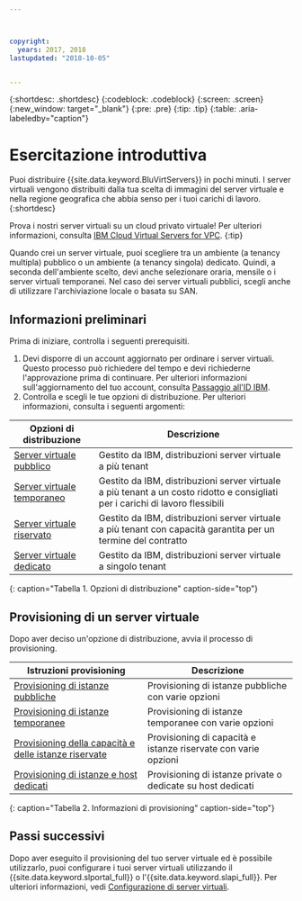 ```yaml
---



copyright:
  years: 2017, 2018
lastupdated: "2018-10-05"


---
```


{:shortdesc: .shortdesc}
{:codeblock: .codeblock}
{:screen: .screen}
{:new_window: target="_blank"}
{:pre: .pre}
{:tip: .tip}
{:table: .aria-labeledby="caption"}

# Esercitazione introduttiva
Puoi distribuire {{site.data.keyword.BluVirtServers}} in pochi minuti. I server virtuali vengono distribuiti dalla tua scelta di immagini del server virtuale e nella regione geografica che abbia senso per i tuoi carichi di lavoro.
{:shortdesc}

Prova i nostri server virtuali su un cloud privato virtuale! Per ulteriori informazioni, consulta [IBM Cloud Virtual Servers for VPC](../../docs/vsi-is/getting-started.html#gettingstartedvsigen).
{:tip}

Quando crei un server virtuale, puoi scegliere tra un ambiente (a tenancy multipla) pubblico o un ambiente (a tenancy singola) dedicato. Quindi, a seconda dell'ambiente scelto, devi anche selezionare oraria, mensile o i server virtuali temporanei. Nel caso dei server virtuali pubblici, scegli anche di utilizzare l'archiviazione locale o basata su SAN.

## Informazioni preliminari

Prima di iniziare, controlla i seguenti prerequisiti.

  1. Devi disporre di un account aggiornato per ordinare i server virtuali. Questo processo può richiedere del tempo e devi richiederne l'approvazione prima di continuare. Per ulteriori informazioni sull'aggiornamento del tuo account, consulta [Passaggio all'ID IBM](https://console.bluemix.net/docs/admin/softlayerlink.html).
  2. Controlla e scegli le tue opzioni di distribuzione. Per ulteriori informazioni, consulta i seguenti argomenti:

|              Opzioni di distribuzione                           |  Descrizione                                        |
| --------------------------------------------------------- | --------------------------------------------------- |
|[Server virtuale pubblico](../vsi/vsi_public.html)            | Gestito da IBM, distribuzioni server virtuale a più tenant|
|[Server virtuale temporaneo](../vsi/vsi_about_transient.html)| Gestito da IBM, distribuzioni server virtuale a più tenant a un costo ridotto e consigliati per i carichi di lavoro flessibili |
|[Server virtuale riservato](../vsi/vsi_about_reserved.html)  |Gestito da IBM, distribuzioni server virtuale a più tenant con capacità garantita per un termine del contratto |
|[Server virtuale dedicato](../vsi/vsi_dedicated.html)      | Gestito da IBM, distribuzioni server virtuale a singolo tenant            |
{: caption="Tabella 1. Opzioni di distribuzione" caption-side="top"}   

## Provisioning di un server virtuale

Dopo aver deciso un'opzione di distribuzione, avvia il processo di provisioning.

|              Istruzioni provisioning                                         |  Descrizione                                            |
| -------------------------------------------------------------------------- | ------------------------------------------------------- |
|[Provisioning di istanze pubbliche](../vsi/vsi_provision_public.html)                | Provisioning di istanze pubbliche con varie opzioni             |
|[Provisioning di istanze temporanee](../vsi/vsi_provision_transient.html)                | Provisioning di istanze temporanee con varie opzioni            |
|[Provisioning della capacità e delle istanze riservate](../vsi/vsi_provision_reserved.html)            | Provisioning di capacità e istanze riservate con varie opzioni  |
|[Provisioning di istanze e host dedicati](../vsi/vsi_provision_dedicated.html)| Provisioning di istanze private o dedicate su host dedicati|
{: caption="Tabella 2. Informazioni di provisioning" caption-side="top"}

## Passi successivi

Dopo aver eseguito il provisioning del tuo server virtuale ed è possibile utilizzarlo, puoi configurare i tuoi server virtuali utilizzando il
{{site.data.keyword.slportal_full}} o l'{{site.data.keyword.slapi_full}}. Per ulteriori informazioni, vedi [Configurazione di server virtuali](../vsi/vsi_configuring.html).
